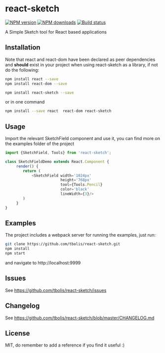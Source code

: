 # react-sketch

[![NPM version][npm-image]][npm-url]
[![NPM downloads][downloads-image]][downloads-url]
[![Build status][travis-image]][travis-url]

A Simple Sketch tool for React based applications

## Installation

Note that react and react-dom have been declared as peer dependencies and **should** exist in your project when using 
react-sketch as a library, if not do the following:

```sh
npm install react --save
npm install react-dom --save
```

```sh
npm install react-sketch --save
```

or in one command
```sh
npm install --save react  react-dom react-sketch
```

## Usage

Import the relevant SketchField component and use it, you can find more on the examples folder of the project

```javascript
import {SketchField, Tools} from 'react-sketch';

class SketchFieldDemo extends React.Component {
     render() {
        return (
            <SketchField width='1024px' 
                         height='768px' 
                         tool={Tools.Pencil} 
                         color='black'
                         lineWidth={3}/>
        )
     }
}

```

## Examples

The project includes a webpack server for running the examples, just run:

```sh
git clone https://github.com/tbolis/react-sketch.git
npm install
npm start
```

and navigate to http://localhost:9999

## Issues

See https://github.com/tbolis/react-sketch/issues

## Changelog

See https://github.com/tbolis/react-sketch/blob/master/CHANGELOG.md

## License

MIT, do remember to add a reference if you find it useful :)

[github-image]: https://img.shields.io/github/release/tbolis/react-sketch.svg
[github-url]: https://github.com/tbolis/react-sketch/releases
[npm-image]: https://img.shields.io/npm/v/react-sketch.svg?style=flat
[npm-url]: https://www.npmjs.com/package/react-sketch
[downloads-image]: https://img.shields.io/npm/dm/react-sketch.svg?style=flat
[downloads-url]: https://www.npmjs.com/package/react-sketch
[travis-image]: https://img.shields.io/travis/tbolis/react-sketch.svg?style=flat
[travis-url]: https://travis-ci.org/tbolis/react-sketch
